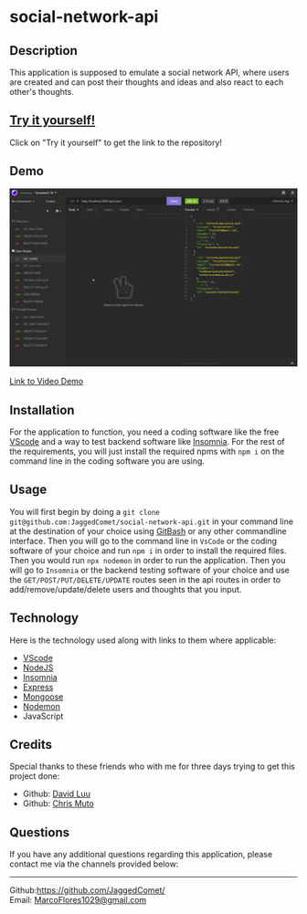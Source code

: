 # social-network-api

## Description

This application is supposed to emulate a social network API, where users are created and can post their thoughts and ideas and also react to each other's thoughts.

## [Try it yourself!](https://github.com/JaggedComet/social-network-api)

Click on "Try it yourself" to get the link to the repository!

## Demo

![Demo](./assets/images/demo.gif)<br>

[Link to Video Demo](https://drive.google.com/file/d/19e186S6mX4XGKzZL2jYUkQXyw72QrYuA/view)<br>

## Installation

For the application to function, you need a coding software like the free [VScode](https://code.visualstudio.com/download) and a way to test backend software like [Insomnia](https://insomnia.rest/download). For the rest of the requirements, you will just install the required npms with ```npm i``` on the command line in the coding software you are using.

## Usage

You will first begin by doing a `git clone git@github.com:JaggedComet/social-network-api.git` in your command line at the destination of your choice using [GitBash](https://git-scm.com/downloads) or any other commandline interface. Then you will go to the command line in `VsCode` or the coding software of your choice and run `npm i` in order to install the required files. Then you would run `npx nodemon` in order to run the application. Then you will go to `Insomnia` or the backend testing software of your choice and use the `GET/POST/PUT/DELETE/UPDATE` routes seen in the api routes in order to add/remove/update/delete users and thoughts that you input.

## Technology

Here is the technology used along with links to them where applicable:

- [VScode](https://code.visualstudio.com/download)
- [NodeJS](https://nodejs.org/en/)<br>
- [Insomnia](https://insomnia.rest/download)<br>
- [Express](https://www.npmjs.com/package/express)<br>
- [Mongoose](https://www.npmjs.com/package/mongoose)<br>
- [Nodemon](https://www.npmjs.com/package/nodemon)<br>
- JavaScript<br>


## Credits

Special thanks to these friends who with me for three days trying to get this project done: <br>
- Github: [David Luu](https://github.com/MaestroLuu/) 
- Github: [Chris Muto](https://github.com/chrismuto/)


## Questions

If you have any additional questions regarding this application, please contact me via the channels provided below:<br />
____________________________________
Github:https://github.com/JaggedComet/<br>
Email: MarcoFlores1029@gmail.com<br>
